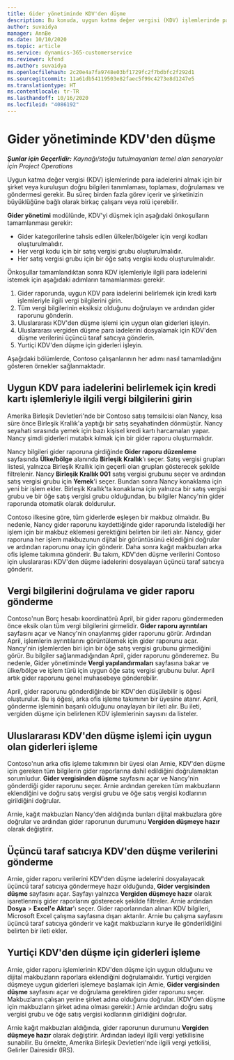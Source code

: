 ```yaml
---
title: Gider yönetiminde KDV'den düşme
description: Bu konuda, uygun katma değer vergisi (KDV) işlemlerinde para iadelerini almayı açıklar.
author: suvaidya
manager: AnnBe
ms.date: 10/10/2020
ms.topic: article
ms.service: dynamics-365-customerservice
ms.reviewer: kfend
ms.author: suvaidya
ms.openlocfilehash: 2c20e4a7fa9748e03bf1729fc2f7bdbfc2f292d1
ms.sourcegitcommit: 11a61db54119503e82faec5f99c4273e8d1247e5
ms.translationtype: HT
ms.contentlocale: tr-TR
ms.lasthandoff: 10/16/2020
ms.locfileid: "4086192"
---
```

# <a name="vat-recovery-in-expense-management"></a>Gider yönetiminde KDV'den düşme

_**Şunlar için Geçerlidir:** Kaynağı/stoğu tutulmayanları temel alan senaryolar için Project Operations_

Uygun katma değer vergisi (KDV) işlemlerinde para iadelerini almak için bir şirket veya kuruluşun doğru bilgileri tanımlaması, toplaması, doğrulaması ve göndermesi gerekir. Bu süreç birden fazla görev içerir ve şirketinizin büyüklüğüne bağlı olarak birkaç çalışanı veya rolü içerebilir.

**Gider yönetimi** modülünde, KDV'yi düşmek için aşağıdaki önkoşulların tamamlanması gerekir:

- Gider kategorilerine tahsis edilen ülkeler/bölgeler için vergi kodları oluşturulmalıdır.
- Her vergi kodu için bir satış vergisi grubu oluşturulmalıdır.
- Her satış vergisi grubu için bir öğe satış vergisi kodu oluşturulmalıdır.

Önkoşullar tamamlandıktan sonra KDV işlemleriyle ilgili para iadelerini istemek için aşağıdaki adımların tamamlanması gerekir.

1. Gider raporunda, uygun KDV para iadelerini belirlemek için kredi kartı işlemleriyle ilgili vergi bilgilerini girin.
2. Tüm vergi bilgilerinin eksiksiz olduğunu doğrulayın ve ardından gider raporunu gönderin.
3. Uluslararası KDV'den düşme işlemi için uygun olan giderleri işleyin.
4. Uluslararası vergiden düşme para iadelerini dosyalamak için KDV'den düşme verilerini üçüncü taraf satıcıya gönderin.
5. Yurtiçi KDV'den düşme için giderleri işleyin.

Aşağıdaki bölümlerde, Contoso çalışanlarının her adımı nasıl tamamladığını gösteren örnekler sağlanmaktadır.

## <a name="enter-tax-information-about-credit-card-transactions-to-identify-eligible-vat-refunds"></a>Uygun KDV para iadelerini belirlemek için kredi kartı işlemleriyle ilgili vergi bilgilerini girin

Amerika Birleşik Devletleri'nde bir Contoso satış temsilcisi olan Nancy, kısa süre önce Birleşik Krallık'a yaptığı bir satış seyahatinden dönmüştür. Nancy seyahati sırasında yemek için bazı kişisel kredi kartı harcamaları yapar. Nancy şimdi giderleri mutabık kılmak için bir gider raporu oluşturmalıdır.

Nancy bilgileri gider raporuna girdiğinde **Gider raporu düzenleme** sayfasında **Ülke/bölge** alanında **Birleşik Krallık**'ı seçer. Satış vergisi grupları listesi, yalnızca Birleşik Krallık için geçerli olan grupları gösterecek şekilde filtrelenir. Nancy **Birleşik Krallık 001** satış vergisi grubunu seçer ve ardından satış vergisi grubu için **Yemek**'i seçer. Bundan sonra Nancy konaklama için yeni bir işlem ekler. Birleşik Krallık'ta konaklama için yalnızca bir satış vergisi grubu ve bir öğe satış vergisi grubu olduğundan, bu bilgiler Nancy'nin gider raporunda otomatik olarak doldurulur.

Contoso ilkesine göre, tüm giderlerde eşleşen bir makbuz olmalıdır. Bu nedenle, Nancy gider raporunu kaydettiğinde gider raporunda listelediği her işlem için bir makbuz eklemesi gerektiğini belirten bir ileti alır. Nancy, gider raporuna her işlem makbuzunun dijital bir görüntüsünü eklediğini doğrular ve ardından raporunu onay için gönderir. Daha sonra kağıt makbuzları arka ofis işleme takımına gönderir. Bu takım, KDV'den düşme verilerini Contoso için uluslararası KDV'den düşme iadelerini dosyalayan üçüncü taraf satıcıya gönderir.

## <a name="verify-tax-information-and-post-an-expense-report"></a>Vergi bilgilerini doğrulama ve gider raporu gönderme

Contoso'nun Borç hesabı koordinatörü April, bir gider raporu göndermeden önce eksik olan tüm vergi bilgilerini girmelidir. **Gider raporu ayrıntıları** sayfasını açar ve Nancy'nin onaylanmış gider raporunu görür. Ardından April, işlemlerin ayrıntılarını görüntülemek için gider raporunu açar. Nancy'nin işlemlerden biri için bir öğe satış vergisi grubunu girmediğini görür. Bu bilgiler sağlanmadığından April, gider raporunu gönderemez. Bu nedenle, Gider yönetiminde **Vergi yapılandırmaları** sayfasına bakar ve ülke/bölge ve işlem türü için uygun öğe satış vergisi grubunu bulur. April artık gider raporunu genel muhasebeye gönderebilir.

April, gider raporunu gönderdiğinde bir KDV'den düşülebilir iş öğesi oluşturulur. Bu iş öğesi, arka ofis işleme takımının bir üyesine atanır. April, gönderme işleminin başarılı olduğunu onaylayan bir ileti alır. Bu ileti, vergiden düşme için belirlenen KDV işlemlerinin sayısını da listeler.

## <a name="process-expenses-that-are-eligible-for-international-vat-recovery"></a>Uluslararası KDV'den düşme işlemi için uygun olan giderleri işleme

Contoso'nun arka ofis işleme takımının bir üyesi olan Arnie, KDV'den düşme için gereken tüm bilgilerin gider raporlarına dahil edildiğini doğrulamaktan sorumludur. **Gider vergisinden düşme** sayfasını açar ve Nancy'nin gönderdiği gider raporunu seçer. Arnie ardından gereken tüm makbuzların eklendiğini ve doğru satış vergisi grubu ve öğe satış vergisi kodlarının girildiğini doğrular.

Arnie, kağıt makbuzları Nancy'den aldığında bunları dijital makbuzlara göre doğrular ve ardından gider raporunun durumunu **Vergiden düşmeye hazır** olarak değiştirir.

## <a name="send-vat-recovery-data-to-the-third-party-vendor"></a>Üçüncü taraf satıcıya KDV'den düşme verilerini gönderme

Arnie, gider raporu verilerini KDV'den düşme iadelerini dosyalayacak üçüncü taraf satıcıya göndermeye hazır olduğunda, **Gider vergisinden düşme** sayfasını açar. Sayfayı yalnızca **Vergiden düşmeye hazır** olarak işaretlenmiş gider raporlarını gösterecek şekilde filtreler. Arnie ardından **Dosya** &gt; **Excel'e Aktar**'ı seçer. Gider raporlarından alınan KDV bilgileri, Microsoft Excel çalışma sayfasına dışarı aktarılır. Arnie bu çalışma sayfasını üçüncü taraf satıcıya gönderir ve kağıt makbuzların kurye ile gönderildiğini belirten bir ileti ekler.

## <a name="process-expenses-for-domestic-vat-recovery"></a>Yurtiçi KDV'den düşme için giderleri işleme

Arnie, gider raporu işlemlerinin KDV'den düşme için uygun olduğunu ve dijital makbuzların raporlara eklendiğini doğrulamalıdır. Yurtiçi vergiden düşmeye uygun giderleri işlemeye başlamak için Arnie, **Gider vergisinden düşme** sayfasını açar ve doğrulama gerektiren gider raporunu seçer. Makbuzların çalışan yerine şirket adına olduğunu doğrular. (KDV'den düşme için makbuzların şirket adına olması gerekir.) Arnie ardından doğru satış vergisi grubu ve öğe satış vergisi kodlarının girildiğini doğrular.

Arnie kağıt makbuzları aldığında, gider raporunun durumunu **Vergiden düşmeye hazır** olarak değiştirir. Ardından iadeyi ilgili vergi yetkilisine sunabilir. Bu örnekte, Amerika Birleşik Devletleri'nde ilgili vergi yetkilisi, Gelirler Dairesidir (IRS).
